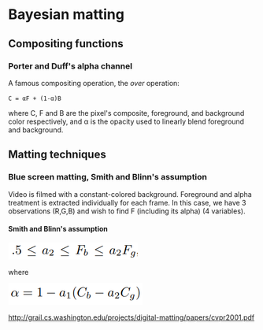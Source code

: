 # Bayesian matting

## Compositing functions

### Porter and Duff's **alpha channel**

A famous compositing operation, the *over* operation:
```
C = αF + (1-α)B
``` 
where C, F and B are the pixel's composite, foreground, and background color respectively, and α is the opacity used to linearly blend foreground and background.

## Matting techniques

### Blue screen matting, Smith and Blinn's assumption

Video is filmed with a constant-colored background. Foreground and alpha treatment is extracted individually for each frame. In this case, we have 3 observations (R,G,B) and wish to find F (including its alpha) (4 variables).  

#### Smith and Blinn's assumption
![alt text](./assets/smith_blith_assumption.png "Assumption")

where 

![alt text](./assets/smith_blith_equation.png "Assumption")


http://grail.cs.washington.edu/projects/digital-matting/papers/cvpr2001.pdf